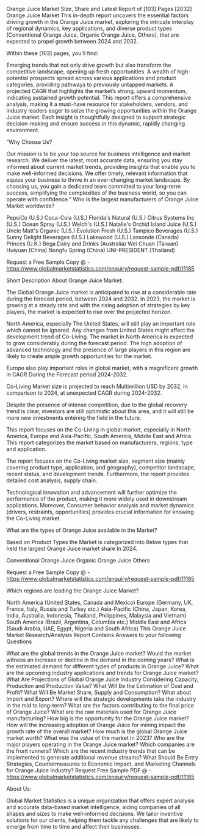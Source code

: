 Orange Juice Market Size, Share and Latest Report of [103] Pages [2032]
Orange Juice Market This in-depth report uncovers the essential factors driving growth in the Orange Juice market, exploring the intricate interplay of regional dynamics, key applications, and diverse product types (Conventional Orange Juice, Organic Orange Juice, Others), that are expected to propel growth between 2024 and 2032.

Within these [103] pages, you'll find:

Emerging trends that not only drive growth but also transform the competitive landscape, opening up fresh opportunities.
A wealth of high-potential prospects spread across various applications and product categories, providing pathways to previously untapped markets.
A projected CAGR that highlights the market’s strong, upward momentum, indicating sustained growth potential.
This report offers a comprehensive analysis, making it a must-have resource for stakeholders, vendors, and industry leaders eager to seize the growing opportunities within the Orange Juice market. Each insight is thoughtfully designed to support strategic decision-making and ensure success in this dynamic, rapidly changing environment.

“Why Choose Us?

Our mission is to be your top source for business intelligence and market research.
We deliver the latest, most accurate data, ensuring you stay informed about current market trends, providing insights that enable you to make well-informed decisions.
We offer timely, relevant information that equips your business to thrive in an ever-changing market landscape.
By choosing us, you gain a dedicated team committed to your long-term success, simplifying the complexities of the business world, so you can operate with confidence.”
Who is the largest manufacturers of Orange Juice Market worldwide?

 

PepsiCo (U.S.)
Coca-Cola (U.S.)
Florida's Natural (U.S.)
Citrus Systems Inc (U.S.)
Ocean Spray (U.S.)
Welch's (U.S.)
Natalie's Orchid Island Juice (U.S.)
Uncle Matt's Organic (U.S.)
Evolution Fresh (U.S.)
Tampico Beverages (U.S.)
Sunny Delight Beverages (U.S.)
Lakewood (U.S.)
Lassonde (Canada)
Princes (U.K.)
Bega Dairy and Drinks (Australia)
Wei Chuan (Taiwan)
Huiyuan (China)
Nongfu Spring (China)
UNI-PRESIDENT (Thailand)
 

Request a Free Sample Copy @ - https://www.globalmarketstatistics.com/enquiry/request-sample-pdf/11185

 

Short Description About Orange Juice Market:

The Global Orange Juice market is anticipated to rise at a considerable rate during the forecast period, between 2024 and 2032. In 2023, the market is growing at a steady rate and with the rising adoption of strategies by key players, the market is expected to rise over the projected horizon.

North America, especially The United States, will still play an important role which cannot be ignored. Any changes from United States might affect the development trend of Co-Living. The market in North America is expected to grow considerably during the forecast period. The high adoption of advanced technology and the presence of large players in this region are likely to create ample growth opportunities for the market.

Europe also play important roles in global market, with a magnificent growth in CAGR During the Forecast period 2024-2032.

Co-Living Market size is projected to reach Multimillion USD by 2032, In comparison to 2024, at unexpected CAGR during 2024-2032.

Despite the presence of intense competition, due to the global recovery trend is clear, investors are still optimistic about this area, and it will still be more new investments entering the field in the future.

This report focuses on the Co-Living in global market, especially in North America, Europe and Asia-Pacific, South America, Middle East and Africa. This report categorizes the market based on manufacturers, regions, type and application.

The report focuses on the Co-Living market size, segment size (mainly covering product type, application, and geography), competitor landscape, recent status, and development trends. Furthermore, the report provides detailed cost analysis, supply chain.

Technological innovation and advancement will further optimize the performance of the product, making it more widely used in downstream applications. Moreover, Consumer behavior analysis and market dynamics (drivers, restraints, opportunities) provides crucial information for knowing the Co-Living market.

What are the types of Orange Juice available in the Market?

Based on Product Types the Market is categorized into Below types that held the largest Orange Juice market share In 2024.

 

Conventional Orange Juice
Organic Orange Juice
Others
 

Request a Free Sample Copy @ - https://www.globalmarketstatistics.com/enquiry/request-sample-pdf/11185

Which regions are leading the Orange Juice Market?

North America (United States, Canada and Mexico)
Europe (Germany, UK, France, Italy, Russia and Turkey etc.)
Asia-Pacific (China, Japan, Korea, India, Australia, Indonesia, Thailand, Philippines, Malaysia and Vietnam)
South America (Brazil, Argentina, Columbia etc.)
Middle East and Africa (Saudi Arabia, UAE, Egypt, Nigeria and South Africa)
This Orange Juice Market Research/Analysis Report Contains Answers to your following Questions

What are the global trends in the Orange Juice market? Would the market witness an increase or decline in the demand in the coming years?
What is the estimated demand for different types of products in Orange Juice? What are the upcoming industry applications and trends for Orange Juice market?
What Are Projections of Global Orange Juice Industry Considering Capacity, Production and Production Value? What Will Be the Estimation of Cost and Profit? What Will Be Market Share, Supply and Consumption? What about Import and Export?
Where will the strategic developments take the industry in the mid to long-term?
What are the factors contributing to the final price of Orange Juice? What are the raw materials used for Orange Juice manufacturing?
How big is the opportunity for the Orange Juice market? How will the increasing adoption of Orange Juice for mining impact the growth rate of the overall market?
How much is the global Orange Juice market worth? What was the value of the market In 2023?
Who are the major players operating in the Orange Juice market? Which companies are the front runners?
Which are the recent industry trends that can be implemented to generate additional revenue streams?
What Should Be Entry Strategies, Countermeasures to Economic Impact, and Marketing Channels for Orange Juice Industry?
Request Free Sample PDF @ - https://www.globalmarketstatistics.com/enquiry/request-sample-pdf/11185

About Us:

Global Market Statistics is a unique organization that offers expert analysis and accurate data-based market intelligence, aiding companies of all shapes and sizes to make well-informed decisions. We tailor inventive solutions for our clients, helping them tackle any challenges that are likely to emerge from time to time and affect their businesses.